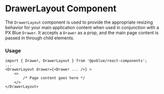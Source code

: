# DrawerLayout Component
The `DrawerLayout` component is used to provide the appropriate resizing behavior for your main application content when used in conjunction with  a PX Blue `Drawer`. It accepts a `Drawer` as a prop, and the main page content is passed in through child elements.

### Usage
```
import { Drawer, DrawerLayout } from '@pxblue/react-components';
...
<DrawerLayout drawer={<Drawer ... />} >
    <>
        /* Page content goes here */
    </>
</DrawerLayout>
```
